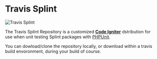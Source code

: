 # Travis Splint

![Travis Splint](https://res.cloudinary.com/francis94c/image/upload/c_scale,w_800/v1565104044/splint_travis.png)

The Travis Splint Repository is a customized [__Code Igniter__](https://codeigniter.com) dstribution for use when unit testing Splint packages with [PHPUnit](https://phpunit.de).

You can dowload/clone the repository locally, or download within a travis build envoronment, during your build of course.
